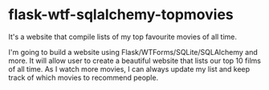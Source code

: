 # flask-wtf-sqlalchemy-topmovies

It's a website that compile lists of my top favourite movies of all time.

I'm going to build a website using Flask/WTForms/SQLite/SQLAlchemy and more. It will allow user to create a beautiful website that lists our top 10 films of all time. 
As I watch more movies, I can always update my list and keep track of which movies to recommend people.
